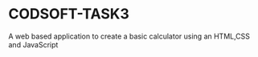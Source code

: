 # CODSOFT-TASK3
A web based application to create a basic calculator using an HTML,CSS and JavaScript
